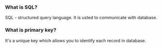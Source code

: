 ### What is SQL?

SQL - structured query language. It is usted to communicate with database.

### What is primary key?

It's a unique key which allows you to identify each record in database. 
